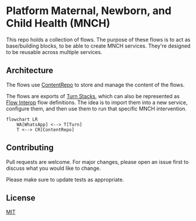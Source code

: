 # Platform Maternal, Newborn, and Child Health (MNCH)
This repo holds a collection of flows. The purpose of these flows is to act as base/building blocks, to be able to create MNCH services. They're designed to be reusable across multiple services.

## Architecture
The flows use [ContentRepo](https://github.com/praekeltfoundation/contentrepo/) to store and manage the content of the flows.

The flows are exports of [Turn Stacks](https://whatsapp.turn.io/docs/build/stacks_overview), which can also be represented as [Flow Interop](https://flowinterop.org/) flow definitions. The idea is to import them into a new service, configure them, and then use them to run that specific MNCH intervention.

```mermaid
flowchart LR
    WA[WhatsApp] <--> T[Turn]
    T <--> CR[ContentRepo]
```

## Contributing
Pull requests are welcome. For major changes, please open an issue first to discuss what you would like to change.

Please make sure to update tests as appropriate.

## License
[MIT](https://choosealicense.com/licenses/mit/)
